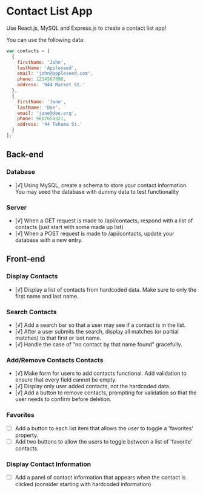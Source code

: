# Contact List App

Use React.js, MySQL and Express.js to create a contact list app!

You can use the following data:

```javascript
var contacts = [
  {
    firstName: 'John',
    lastName: 'Appleseed',
    email: 'john@appleseed.com',
    phone: 1234567890,
    address: '944 Market St.'
  },
  {
    firstName: 'Jane',
    lastName: 'Doe',
    email: 'jane@doe.org',
    phone: 9807654321,
    address: '44 Tehama St.'
  }
];
```

## Back-end

### Database
- [√] Using MySQL, create a schema to store your contact information. You may seed the database with dummy data to test functionality

### Server
- [√] When a GET request is made to /api/contacts, respond with a list of contacts (just start with some made up list)
- [√] When a POST request is made to /api/contacts, update your database with a new entry.

## Front-end

### Display Contacts
- [√] Display a list of contacts from hardcoded data. Make sure to only the first name and last name.

### Search Contacts
- [√] Add a search bar so that a user may see if a contact is in the list.
- [√] After a user submits the search, display all matches (or partial matches) to that first or last name.
- [√] Handle the case of "no contact by that name found" gracefully.

### Add/Remove Contacts Contacts
- [√] Make form for users to add contacts functional. Add validation to ensure that every field cannot be empty.
- [√] Display only user added contacts, not the hardcoded data.
- [√] Add a button to remove contacts, prompting for validation so that the user needs to confirm before deletion.

### Favorites
- [ ] Add a button to each list item that allows the user to toggle a 'favorites' property.
- [ ] Add two buttons to allow the users to toggle between a list of 'favorite' contacts.

### Display Contact Information
- [ ] Add a panel of contact information that appears when the contact is clicked (consider starting with hardcoded information)
